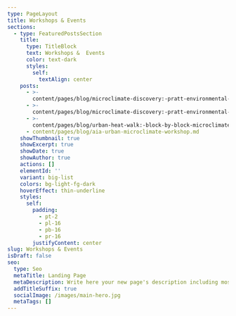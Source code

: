 ```yaml
---
type: PageLayout
title: Workshops & Events
sections:
  - type: FeaturedPostsSection
    title:
      type: TitleBlock
      text: Workshops &  Events
      color: text-dark
      styles:
        self:
          textAlign: center
    posts:
      - >-
        content/pages/blog/microclimate-discovery:-pratt-environmental-awareness-walk.md
      - >-
        content/pages/blog/microclimate-discovery:-pratt-environmental-awareness-walk-for-sustainable-summer.md
      - >-
        content/pages/blog/urban-heat-walk:-block-by-block-microclimates-in-north-brooklyn.md
      - content/pages/blog/aia-urban-microclimate-workshop.md
    showThumbnail: true
    showExcerpt: true
    showDate: true
    showAuthor: true
    actions: []
    elementId: ''
    variant: big-list
    colors: bg-light-fg-dark
    hoverEffect: thin-underline
    styles:
      self:
        padding:
          - pt-2
          - pl-16
          - pb-16
          - pr-16
        justifyContent: center
slug: Workshops & Events
isDraft: false
seo:
  type: Seo
  metaTitle: Landing Page
  metaDescription: Write here your new page's description including most relevant keywords.
  addTitleSuffix: true
  socialImage: /images/main-hero.jpg
  metaTags: []
---
```

